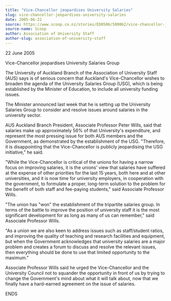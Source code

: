 ```yaml
---
title: "Vice-Chancellor jeopardises University Salaries"
slug: vice-chancellor-jeopardises-university-salaries
date: 2005-06-22
source: https://www.scoop.co.nz/stories/ED0506/S00062/vice-chancellor-jeopardises-university-salaries.htm
source-name: Scoop
author: Association of University Staff
author-slug: association-of-university-staff
---
```


<p>22 June 2005</p>

<p>Vice-Chancellor jeopardises University
Salaries Group</p>

<p>The University of Auckland Branch of the
Association of University Staff (AUS) says is of serious
concern that Auckland's Vice-Chancellor wishes to broaden
the agenda of the University Salaries Group (USG), which is
being established by the Minister of Education, to include
all university funding issues.<p>

<p>The Minister announced
last week that he is setting up the University Salaries
Group to consider and resolve issues around salaries in the
university sector.<p>

<p>AUS Auckland Branch President,
Associate Professor Peter Wills, said that salaries make up
approximately 56% of that University's expenditure, and
represent the most pressing issue for both AUS members and
the Government, as demonstrated by the establishment of the
USG. "Therefore, it is disappointing that the
Vice-Chancellor is publicly jeopardising the USG
initiative," he said.<p>

<p>"While the Vice-Chancellor is
critical of the unions for having a narrow focus on
improving salaries, it is the unions' view that salaries
have suffered at the expense of other priorities for the
last 15 years, both here and at other universities, and it
is now time for university employers, in cooperation with
the government, to formulate a proper, long-term solution to
the problem for the benefit of both staff and fee-paying
students," said Associate Professor Wills.</p>

<p>"The union has
"won" the establishment of the tripartite salaries group. In
terms of the battle to improve the position of university
staff it is the most significant development for as long as
many of us can remember," said Associate Professor Wills.<p>
<p>"As a union we are also keen to address issues such as
staff/student ratios, and improving the quality of teaching
and research facilities and equipment, but when the
Government acknowledges that university salaries are a major
problem and creates a forum to discuss and resolve the
relevant issues, then everything should be done to use that
limited opportunity to the maximum."<p>

<p>Associate Professor
Wills said he urged the Vice-Chancellor and the University
Council not to squander the opportunity in front of us by
trying to change the Government's mind about what it will
talk about, now that we finally have a hard-earned agreement
on the issue of salaries.<p>

<p>ENDS</p>
         
